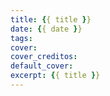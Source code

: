 ```yaml
---
title: {{ title }}
date: {{ date }}
tags:
cover:
cover_creditos: 
default_cover: 
excerpt: {{ title }}
---
```

